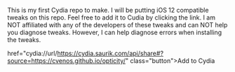 This is my first Cydia repo to make. I will be putting iOS 12 compatible tweaks on this repo. Feel free to add it to Cudia by clicking the link. I am NOT affiliated with any of the developers of these tweaks and can NOT help you diagnose tweaks. However, I can help diagnose errors when installing the tweaks.

href="cydia://url/https://cydia.saurik.com/api/share#?source=https://cvenos.github.io/opticity/" class="button">Add to Cydia

